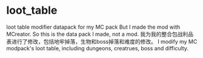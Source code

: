 # loot_table
loot table modifier datapack for my MC pack But I made the mod with MCreator. So this is the data pack I made, not a mod. 我为我的整合包战利品表进行了修改，包括地牢掉落，生物和boss掉落和难度的修改。 I modify my MC modpack's loot table, including dungeons, creatrues, boss and difficulty.
